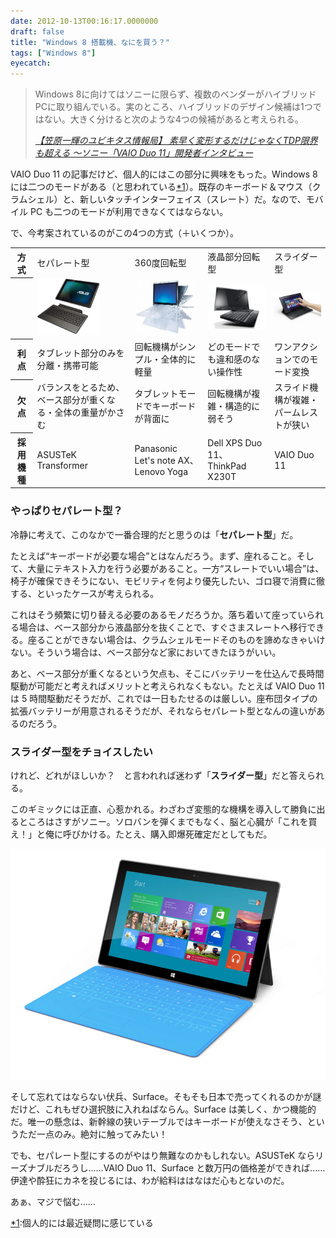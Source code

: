 ```yaml
---
date: 2012-10-13T00:16:17.0000000
draft: false
title: "Windows 8 搭載機、なにを買う？"
tags: ["Windows 8"]
eyecatch: 
---
```


<blockquote cite="http://pc.watch.impress.co.jp/docs/column/ubiq/20121012_564468.html">
<p>Windows 8に向けてはソニーに限らず、複数のベンダーがハイブリッドPCに取り組んでいる。実のところ、ハイブリッドのデザイン候補は1つではない。大きく分けると次のような4つの候補があると考えられる。</p>

<cite><a href="http://pc.watch.impress.co.jp/docs/column/ubiq/20121012_564468.html">&#x3010;&#x7B20;&#x539F;&#x4E00;&#x8F1D;&#x306E;&#x30E6;&#x30D3;&#x30AD;&#x30BF;&#x30B9;&#x60C5;&#x5831;&#x5C40;&#x3011; &#x7D20;&#x65E9;&#x304F;&#x5909;&#x5F62;&#x3059;&#x308B;&#x3060;&#x3051;&#x3058;&#x3083;&#x306A;&#x304F;TDP&#x9650;&#x754C;&#x3082;&#x8D85;&#x3048;&#x308B; &#x301C;&#x30BD;&#x30CB;&#x30FC;&#x300C;VAIO Duo 11&#x300D;&#x958B;&#x767A;&#x8005;&#x30A4;&#x30F3;&#x30BF;&#x30D3;&#x30E5;&#x30FC;</a></cite>
</blockquote>
<p>VAIO Duo 11 の記事だけど、個人的にはこの部分に興味をもった。Windows 8 には二つのモードがある（と思われている<a href="#f1" name="fn1" title="個人的には最近疑問に感じている">*1</a>）。既存のキーボード＆マウス（クラムシェル）と、新しいタッチインターフェイス（スレート）だ。なので、モバイル PC も二つのモードが利用できなくてはならない。</p><p>で、今考案されているのがこの4つの方式（＋いくつか）。</p>

<table>
<tr>
<th>方式</th>
<td>セパレート型</td>
<td>360度回転型</td>
<td>液晶部分回転型</td>
<td>スライダー型</td>
</tr>
<tr>
<th></th>
<td><a href="http://f.hatena.ne.jp/daruyanagi/20121012233102" class="hatena-fotolife"><img src="20121012233102.jpg" alt="f:id:daruyanagi:20121012233102j:image:w100" title="f:id:daruyanagi:20121012233102j:image:w100" class="hatena-fotolife" style="width:100px"></a></td>
<td><a href="http://f.hatena.ne.jp/daruyanagi/20121012233118" class="hatena-fotolife"><img src="20121012233118.jpg" alt="f:id:daruyanagi:20121012233118j:image:w100" title="f:id:daruyanagi:20121012233118j:image:w100" class="hatena-fotolife" style="width:100px"></a></td>
<td><a href="http://f.hatena.ne.jp/daruyanagi/20121012233126" class="hatena-fotolife"><img src="20121012233126.jpg" alt="f:id:daruyanagi:20121012233126j:image:w100" title="f:id:daruyanagi:20121012233126j:image:w100" class="hatena-fotolife" style="width:100px"></a></td>
<td><a href="http://f.hatena.ne.jp/daruyanagi/20121012233140" class="hatena-fotolife"><img src="20121012233140.jpg" alt="f:id:daruyanagi:20121012233140j:image:w100" title="f:id:daruyanagi:20121012233140j:image:w100" class="hatena-fotolife" style="width:100px"></a></td>
</tr>
<tr>
<th>利点</th>
<td>タブレット部分のみを分離・携帯可能</td>
<td>回転機構がシンプル・全体的に軽量</td>
<td>どのモードでも違和感のない操作性</td>
<td>ワンアクションでのモード変換</td>
</tr>
<tr>
<th>欠点</th>
<td>バランスをとるため、ベース部分が重くなる・全体の重量がかさむ</td>
<td>タブレットモードでキーボードが背面に</td>
<td>回転機構が複雑・構造的に弱そう</td>
<td>スライド機構が複雑・パームレストが狭い</td>
</tr>
<tr>
<th>採用機種</th>
<td>ASUSTeK Transformer</td>
<td>Panasonic Let's note AX、Lenovo Yoga</td>
<td>Dell XPS Duo 11、ThinkPad X230T</td>
<td>VAIO Duo 11</td>
</tr>
</table>
<div class="section">
<h3>やっぱりセパレート型？</h3>
<p>冷静に考えて、このなかで一番合理的だと思うのは「<b>セパレート型</b>」だ。</p><p>たとえば“キーボードが必要な場合”とはなんだろう。まず、座れること。そして、大量にテキスト入力を行う必要があること。一方“スレートでいい場合”は、椅子が確保できそうにない、モビリティを何より優先したい、ゴロ寝で消費に徹する、といったケースが考えられる。</p><p>これはそう頻繁に切り替える必要のあるモノだろうか。落ち着いて座っていられる場合は、ベース部分から液晶部分を抜くことで、すぐさまスレートへ移行できる。座ることができない場合は、クラムシェルモードそのものを諦めなきゃいけない。そういう場合は、ベース部分など家においてきたほうがいい。</p><p>あと、ベース部分が重くなるという欠点も、そこにバッテリーを仕込んで長時間駆動が可能だと考えればメリットと考えられなくもない。たとえば VAIO Duo 11 は 5 時間駆動だそうだが、これでは一日もたせるのは厳しい。座布団タイプの拡張バッテリーが用意されるそうだが、それならセパレート型となんの違いがあるのだろう。</p>

</div>
<div class="section">
<h3>スライダー型をチョイスしたい</h3>
<p>けれど、どれがほしいか？　と言われれば迷わず「<b>スライダー型</b>」だと答えられる。</p><p>このギミックには正直、心惹かれる。わざわざ変態的な機構を導入して勝負に出るところはさすがソニー。ソロバンを弾くまでもなく、脳と心臓が「これを買え！」と俺に呼びかける。たとえ、購入即爆死確定だとしてもだ。</p><p><img src="20121013000341.jpg" alt="f:id:daruyanagi:20121013000341j:plain" title="f:id:daruyanagi:20121013000341j:plain" class="hatena-fotolife"></p><p>そして忘れてはならない伏兵、Surface。そもそも日本で売ってくれるのかが謎だけど、これもぜひ選択肢に入れねばならん。Surface は美しく、かつ機能的だ。唯一の懸念は、新幹線の狭いテーブルではキーボードが使えなさそう、というただ一点のみ。絶対に触ってみたい！</p><p>でも、セパレート型にするのがやはり無難なのかもしれない。ASUSTeK ならリーズナブルだろうし……VAIO Duo 11、Surface と数万円の価格差ができれば……伊達や酔狂にカネを投じるには、わが給料ははなはだ心もとないのだ。</p><p>あぁ、マジで悩む……</p>

</div><div class="footnote">
<p class="footnote"><a href="#fn1" name="f1" class="footnote-number">*1</a><span class="footnote-delimiter">:</span><span class="footnote-text">個人的には最近疑問に感じている</span></p>
</div>